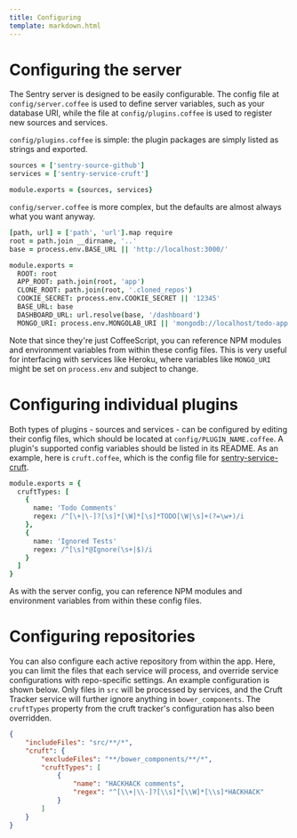 ```yaml
---
title: Configuring
template: markdown.html
---
```


# Configuring the server

The Sentry server is designed to be easily configurable. The config file at `config/server.coffee` is used to define server variables, such as your database URI, while the file at `config/plugins.coffee` is used to register new sources and services.

`config/plugins.coffee` is simple: the plugin packages are simply listed as strings and exported.

```coffeescript
sources = ['sentry-source-github']
services = ['sentry-service-cruft']

module.exports = {sources, services}
```

`config/server.coffee` is more complex, but the defaults are almost always what you want anyway.

```coffeescript
[path, url] = ['path', 'url'].map require
root = path.join __dirname, '..'
base = process.env.BASE_URL || 'http://localhost:3000/'

module.exports =
  ROOT: root
  APP_ROOT: path.join(root, 'app')
  CLONE_ROOT: path.join(root, '.cloned_repos')
  COOKIE_SECRET: process.env.COOKIE_SECRET || '12345'
  BASE_URL: base
  DASHBOARD_URL: url.resolve(base, '/dashboard')
  MONGO_URI: process.env.MONGOLAB_URI || 'mongodb://localhost/todo-app'
```

Note that since they're just CoffeeScript, you can reference NPM modules and environment variables from within these config files. This is very useful for interfacing with services like Heroku, where variables like `MONGO_URI` might be set on `process.env` and subject to change.

# Configuring individual plugins

Both types of plugins - sources and services - can be configured by editing their config files, which should be located at `config/PLUGIN_NAME.coffee`. A plugin's supported config variables should be listed in its README. As an example, here is `cruft.coffee`, which is the config file for [sentry-service-cruft](http://github.com/isibner/sentry-service-cruft).

```coffeescript
module.exports = {
  cruftTypes: [
    {
      name: 'Todo Comments'
      regex: /^[\+|\-]?[\s]*[\W]*[\s]*TODO[\W|\s]+(?=\w+)/i
    },
    {
      name: 'Ignored Tests'
      regex: /^[\s]*@Ignore(\s+|$)/i
    }
  ]
}
```

As with the server config, you can reference NPM modules and environment variables from within these config files.

# Configuring repositories

You can also configure each active repository from within the app. Here, you can limit the files that each service will process, and override service configurations with repo-specific settings. An example configuration is shown below. Only files in `src` will be processed by services, and the Cruft Tracker service will further ignore anything in `bower_components`. The `cruftTypes` property from the cruft tracker's configuration has also been overridden.

```json
{
    "includeFiles": "src/**/*",
    "cruft": {
        "excludeFiles": "**/bower_components/**/*",
        "cruftTypes": [
            {
                "name": "HACKHACK comments",
                "regex": "^[\\+|\\-]?[\\s]*[\\W]*[\\s]*HACKHACK"
            }
        ]
    }
}
```
